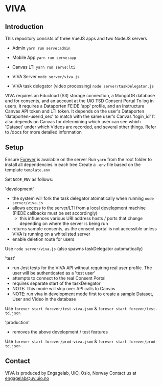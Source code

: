 # VIVA

## Introduction

This repository consists of three VueJS apps and two NodeJS servers

* Admin `yarn run serve:admin`
* Mobile App `yarn run serve:app`
* Canvas LTI `yarn run serve:lti`

* VIVA Server `node server/viva.js`
* VIVA task delegator (video processing) `node server/taskDelegator.js`

VIVA requires an Educloud (S3) storage connection, a MongoDB database and for consents, and an account at the UiO TSD Consent Portal
To log in users, it requires a Dataporten FEIDE 'app' profile, and an Instructure Canvas API token and LTI token.
It depends on the user's Dataporten 'dataporten-userid_sec' to match with the same user's Canvas 'login_id'
It also depends on Canvas for determining which user can see which 'Dataset' under which Videos are recorded, and several other things.
Refer to /docs for more detailed information

## Setup

Ensure [Forever](https://github.com/foreversd/forever#readme) is available on the server
Run `yarn` from the root folder to install all dependencies in each tree
Create a `.env` file based on the template `template.env`

Set `NODE_ENV` as follows:

'development'
* the system will fork the task delegator atomatically when running `node server/viva.js`
* allows access to the server/LTI from a local development machine (FIEDE callbacks must be set accordingly)
  * this influences various URI address hosts / ports that change depending on where the server is being run
* returns sample consents, as the consent portal is not accessible unless VIVA is running on a whitelisted server
* enable deletion route for users

Use `node server/viva.js` (also spawns taskDelegator automatically)

'test'
* run Jest tests for the VIVA API without requiring real user profile. The user will be authenticated as a 'test user'
* attempts to connect to the real Consent Portal
* requires separate start of the taskDelegator
* NOTE: This mode will skip over API calls to Canvas
* NOTE: run viva in development mode first to create a sample Dataset, User and Video in the database

Use `forever start forever/test-viva.json` & `forever start forever/test-td.json`

'production'
* removes the above development / test features

Use `forever start forever/prod-viva.json` & `forever start forever/prod-td.json`

## Contact

VIVA is produced by Engagelab, UiO, Oslo, Norway
Contact us at engagelab@uv.uio.no
